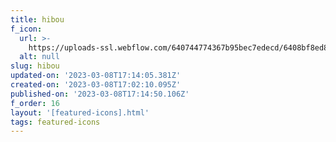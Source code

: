 ```yaml
---
title: hibou
f_icon:
  url: >-
    https://uploads-ssl.webflow.com/640744774367b95bec7edecd/6408bf8ed83119e4cfde23e3_icon-hibou.svg
  alt: null
slug: hibou
updated-on: '2023-03-08T17:14:05.381Z'
created-on: '2023-03-08T17:02:10.095Z'
published-on: '2023-03-08T17:14:50.106Z'
f_order: 16
layout: '[featured-icons].html'
tags: featured-icons
---
```



